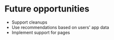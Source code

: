 # Future opportunities

- Support cleanups
- Use recommendations based on users' app data
- Implement support for pages

